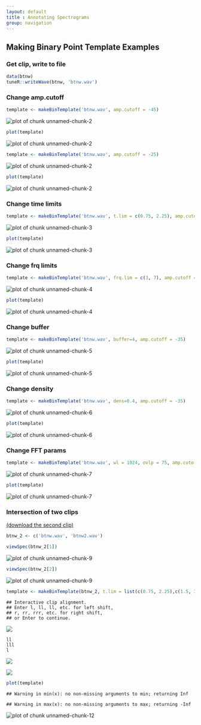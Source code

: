 ```yaml
---
layout: default
title : Annotating Spectrograms
group: navigation
---  
```



## Making Binary Point Template Examples
### Get clip, write to file

```r
data(btnw)
tuneR::writeWave(btnw, 'btnw.wav')
```

### Change amp.cutoff

```r
template <- makeBinTemplate('btnw.wav', amp.cutoff = -45)
```

![plot of chunk unnamed-chunk-2](figure/unnamed-chunk-2-1.png)



```r
plot(template)
```

![plot of chunk unnamed-chunk-2](figure/unnamed-chunk-2-2.png)

```r
template <- makeBinTemplate('btnw.wav', amp.cutoff = -25)
```

![plot of chunk unnamed-chunk-2](figure/unnamed-chunk-2-3.png)



```r
plot(template)
```

![plot of chunk unnamed-chunk-2](figure/unnamed-chunk-2-4.png)

### Change time limits

```r
template <- makeBinTemplate('btnw.wav', t.lim = c(0.75, 2.25), amp.cutoff = -35)
```

![plot of chunk unnamed-chunk-3](figure/unnamed-chunk-3-1.png)



```r
plot(template)
```

![plot of chunk unnamed-chunk-3](figure/unnamed-chunk-3-2.png)

### Change frq limits

```r
template <- makeBinTemplate('btnw.wav', frq.lim = c(3, 7), amp.cutoff = -35)
```

![plot of chunk unnamed-chunk-4](figure/unnamed-chunk-4-1.png)



```r
plot(template)
```

![plot of chunk unnamed-chunk-4](figure/unnamed-chunk-4-2.png)

### Change buffer

```r
template <- makeBinTemplate('btnw.wav', buffer=4, amp.cutoff = -35)
```

![plot of chunk unnamed-chunk-5](figure/unnamed-chunk-5-1.png)



```r
plot(template)
```

![plot of chunk unnamed-chunk-5](figure/unnamed-chunk-5-2.png)

### Change density

```r
template <- makeBinTemplate('btnw.wav', dens=0.4, amp.cutoff = -35)
```

![plot of chunk unnamed-chunk-6](figure/unnamed-chunk-6-1.png)



```r
plot(template)
```

![plot of chunk unnamed-chunk-6](figure/unnamed-chunk-6-2.png)

### Change FFT params

```r
template <- makeBinTemplate('btnw.wav', wl = 1024, ovlp = 75, amp.cutoff = -35)
```

![plot of chunk unnamed-chunk-7](figure/unnamed-chunk-7-1.png)



```r
plot(template)
```

![plot of chunk unnamed-chunk-7](figure/unnamed-chunk-7-2.png)

### Intersection of two clips
<a href="https://github.com/jonkatz2/monitoR/blob/gh-pages/assets/makingTemplates/btnw2.wav?raw=true">(download the second clip)</a>

```r
btnw_2 <- c('btnw.wav', 'btnw2.wav')
```

```r
viewSpec(btnw_2[1])
```

![plot of chunk unnamed-chunk-9](figure/unnamed-chunk-9-1.png)

```r
viewSpec(btnw_2[2])
```

![plot of chunk unnamed-chunk-9](figure/unnamed-chunk-9-2.png)

```r
template <- makeBinTemplate(btnw_2, t.lim = list(c(0.75, 2.25),c(1.5, 3.5)), frq.lim = c(3, 8), amp.cutoff = -35)
```
```
## Interactive clip alignment.
## Enter l, ll, ll, etc. for left shift, 
## r, rr, rrr, etc. for right shift, 
## or Enter to continue.
```
![](img/intersectBTNW.png)
```
ll
lll
l
```
![](img/intersectBTNW2.png)


![](img/intersectBTNW3.png)



```r
plot(template)
```

```
## Warning in min(x): no non-missing arguments to min; returning Inf
```

```
## Warning in max(x): no non-missing arguments to max; returning -Inf
```

![plot of chunk unnamed-chunk-12](figure/unnamed-chunk-12-1.png)
